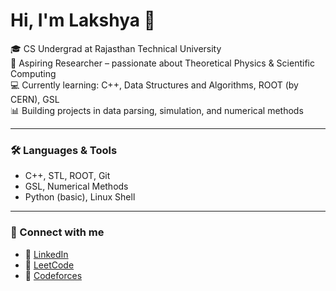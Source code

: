 # Hi, I'm Lakshya 👋

🎓 CS Undergrad at Rajasthan Technical University  
🔬 Aspiring Researcher – passionate about Theoretical Physics & Scientific Computing  
💻 Currently learning: C++, Data Structures and Algorithms, ROOT (by CERN), GSL  
📊 Building projects in data parsing, simulation, and numerical methods  

---

### 🛠 Languages & Tools
- C++, STL, ROOT, Git
- GSL, Numerical Methods
- Python (basic), Linux Shell

---

### 🔗 Connect with me
- 💼 [LinkedIn](https://www.linkedin.com/in/lakshya-vyas4)
- 📘 [LeetCode](https://leetcode.com/lakshy4)
- 📘 [Codeforces](https://codeforces.com/profile/lakshy4)

